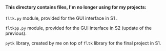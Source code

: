 #### This directory contains files, I'm no longer using for my projects: 

``fltk.py`` module, provided for the GUI interface in S1 .

``fltkpp.py`` module, provided for the GUI interface in S2 (update of the previous).

``pytk`` library, created by me on top of ``fltk`` library for the final project in S1.
